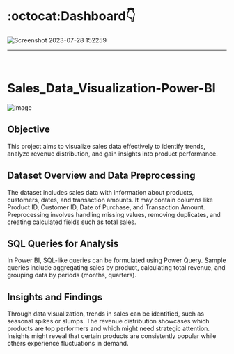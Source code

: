 # :octocat:Dashboard👇
![Screenshot 2023-07-28 152259](https://github.com/yashdoshi12/Sales_report_using_PowerBi/assets/39629707/23e117f3-fd1d-4c0b-a0a7-391795d3ca79)

<hr />
<br />

# Sales_Data_Visualization-Power-BI
![image](https://github.com/jatin8570/Sales_Data_Visualization-Power-BI/assets/137681276/546ade03-f996-4944-aaef-9601d487e007)
## Objective
This project aims to visualize sales data effectively to identify trends, analyze revenue distribution, and gain insights into 
product performance.

## Dataset Overview and Data Preprocessing
The dataset includes sales data with information about products, customers, dates, and transaction amounts. It may contain columns like Product ID, Customer ID, Date of Purchase, and Transaction Amount. Preprocessing involves handling missing values, removing duplicates, and creating calculated fields such as total sales.

## SQL Queries for Analysis
In Power BI, SQL-like queries can be formulated using Power Query. Sample queries include aggregating sales by product, calculating total revenue, and grouping data by periods (months, quarters).

## Insights and Findings
Through data visualization, trends in sales can be identified, such as seasonal spikes or slumps. The revenue distribution showcases which products are top performers and which might need strategic attention. Insights might reveal that certain products are consistently popular while others experience fluctuations in demand.

